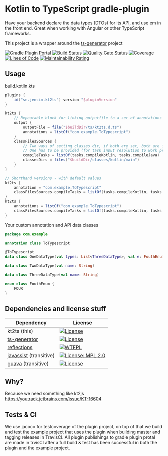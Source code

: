 # Kotlin to TypeScript gradle-plugin

Have your backend declare the data types (DTOs) for its API, and use em in the front end.
Great when working with Angular or other TypeScript frameworks.

This project is a wrapper around the [ts-generator](https://github.com/ntrrgc/ts-generator) project

[![Gradle Plugin Portal](https://img.shields.io/maven-metadata/v/https/plugins.gradle.org/m2/se/jensim/kt2ts/se.jensim.kt2ts.gradle.plugin/maven-metadata.xml.svg?colorB=007ec6&label=gradle-plugin)](https://plugins.gradle.org/plugin/se.jensim.kt2ts)
[![Build Status](https://travis-ci.org/jensim/kt2ts-gradle-plugin.svg?branch=master)](https://travis-ci.org/jensim/kt2ts-gradle-plugin)
[![Quality Gate Status](https://sonarcloud.io/api/project_badges/measure?project=se.jensim.kt2ts%3Akt2ts-plugin&metric=alert_status)](https://sonarcloud.io/dashboard?id=se.jensim.kt2ts%3Akt2ts-plugin)
[![Coverage](https://sonarcloud.io/api/project_badges/measure?project=se.jensim.kt2ts%3Akt2ts-plugin&metric=coverage)](https://sonarcloud.io/dashboard?id=se.jensim.kt2ts%3Akt2ts-plugin)
[![Lines of Code](https://sonarcloud.io/api/project_badges/measure?project=se.jensim.kt2ts%3Akt2ts-plugin&metric=ncloc)](https://sonarcloud.io/dashboard?id=se.jensim.kt2ts%3Akt2ts-plugin)
[![Maintainability Rating](https://sonarcloud.io/api/project_badges/measure?project=se.jensim.kt2ts%3Akt2ts-plugin&metric=sqale_rating)](https://sonarcloud.io/dashboard?id=se.jensim.kt2ts%3Akt2ts-plugin)

## Usage
build.kotlin.kts
```gradle
plugins {
    id("se.jensim.kt2ts") version "$pluginVersion"
}

kt2ts {
    // Repeatable block for linking outputfile to a set of annotations
    output {
        outputFile = file("$buildDir/ts/kt2ts.d.ts")
        annotations = listOf("com.example.ToTypescript")
    }
    classFilesSources {
        // Two ways of setting classes dir, if both are set, both are jointly used
        // One has to be provided (for task input resolution to work properly, I made it mandatory)
        compileTasks = listOf(tasks.compileKotlin, tasks.compileJava)
        classesDirs = files("$buildDir/classes/kotlin/main")
    }
}
```

```gradle
// Shorthand versions - with default values
kt2ts {
    annotation = "com.example.ToTypescript"
    classFilesSources.compileTasks = listOf(tasks.compileKotlin, tasks.compileJava)
}
kt2ts {
    annotations = listOf("com.example.ToTypescript")
    classFilesSources.compileTasks = listOf(tasks.compileKotlin, tasks.compileJava)
}
```

Your custom annotation and API data classes
```kotlin
package com.example

annotation class ToTypescript

@ToTypescript
data class OneDataType(val types: List<ThreeDataType>, val e: FouthEnum)

data class TwoDataType(val name: String)

data class ThreeDataType(val name: String)

enum class FouthEnum {
    FOUR
}

```

## Dependencies and license stuff
| Dependency                                                             | License                                                                                                                        |
|------------------------------------------------------------------------|--------------------------------------------------------------------------------------------------------------------------------|
| kt2ts (this)                                                           | [![License](https://img.shields.io/badge/License-Apache%202.0-blue.svg)](https://opensource.org/licenses/Apache-2.0)           |
| [ts-generator](https://github.com/ntrrgc/ts-generator)                 | [![License](https://img.shields.io/badge/License-Apache%202.0-blue.svg)](https://opensource.org/licenses/Apache-2.0)           |
| [reflections](https://github.com/ronmamo/reflections)                  | [![WTFPL](https://img.shields.io/badge/license-WTFPL-orange.svg)](http://www.wtfpl.net/)                                                                                                 |
| [javassist](https://github.com/jboss-javassist/javassist) (transitive) | [![License: MPL 2.0](https://img.shields.io/badge/License-MPL%202.0-brightgreen.svg)](https://opensource.org/licenses/MPL-2.0) |                                   
| [guava](https://github.com/google/guava) (transitive)                  | [![License](https://img.shields.io/badge/License-Apache%202.0-blue.svg)](https://opensource.org/licenses/Apache-2.0)           |                                   

## Why?
Because we need something like kt2js
https://youtrack.jetbrains.com/issue/KT-16604

## Tests & CI 
We use jacoco for testcoverage of the plugin project, on top of that we build and test the example project that uses the plugin when building master and tagging releases in TravisCI. All plugin publishings to gradle plugin protal are made in trvisCI after a full build & test has been successful in both the plugin and the example project. 
